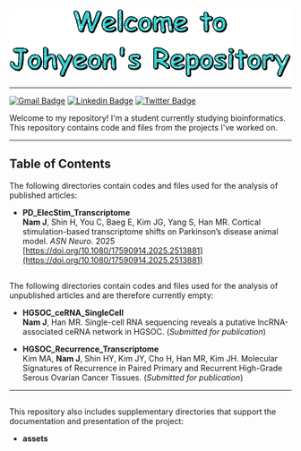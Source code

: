 <div align="center">
  <img src="./assets/images/text.gif" width="600"/>
</div>

***
[![Gmail Badge](https://img.shields.io/badge/Gmail-D14836?style=for-the-badge&logo=gmail&logoColor=white)](mailto:j.nam.981214@gmail.com) [![Linkedin Badge](https://img.shields.io/badge/LinkedIn-0077B5?style=for-the-badge&logo=linkedin&logoColor=white)](https://www.linkedin.com/in/johyeon-nam-225791295) [![Twitter Badge](https://img.shields.io/badge/X-000?style=for-the-badge&logo=x)](https://x.com/JN8076)

Welcome to my repository! I'm a student currently studying bioinformatics.
This repository contains code and files from the projects I've worked on.
***
## Table of Contents  
The following directories contain codes and files used for the analysis of published articles:   
- **PD_ElecStim_Transcriptome**  
  **Nam J**, Shin H, You C, Baeg E, Kim JG, Yang S, Han MR. Cortical stimulation-based transcriptome shifts on Parkinson’s disease animal model. *ASN Neuro*. 2025  
  [https://doi.org/10.1080/17590914.2025.2513881](https://doi.org/10.1080/17590914.2025.2513881)
##
The following directories contain codes and files used for the analysis of unpublished articles and are therefore currently empty:  
- **HGSOC_ceRNA_SingleCell**  
  **Nam J**, Han MR. Single-cell RNA sequencing reveals a putative lncRNA-associated ceRNA network in HGSOC. (*Submitted for publication*)
    
- **HGSOC_Recurrence_Transcriptome**  
  Kim MA, **Nam J**, Shin HY, Kim JY, Cho H, Han MR, Kim JH. Molecular Signatures of Recurrence in Paired Primary and Recurrent High-Grade Serous Ovarian Cancer Tissues. (*Submitted for publication*)
***  
##
This repository also includes supplementary directories that support the documentation and presentation of the project:  
- **assets**
<!--
**JohyeonNam/JohyeonNam** is a ✨ _special_ ✨ repository because its `README.md` (this file) appears on your GitHub profile.

Here are some ideas to get you started:

- 🔭 I’m currently working on ...
- 🌱 I’m currently learning ...
- 👯 I’m looking to collaborate on ...
- 🤔 I’m looking for help with ...
- 💬 Ask me about ...
- 📫 How to reach me: ...
- 😄 Pronouns: ...
- ⚡ Fun fact: ...
-->
